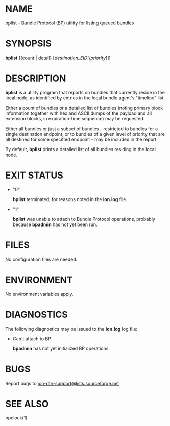 # NAME

bplist - Bundle Protocol (BP) utility for listing queued bundles

# SYNOPSIS

**bplist** \[{count | detail} \[_destination\_EID_\[/_priority_\]\]\]

# DESCRIPTION

**bplist** is a utility program that reports on bundles that currently
reside in the local node, as identified by entries in the local bundle
agent's "timeline" list.

Either a count of bundles or a detailed list of bundles (noting primary block
information together with hex and ASCII dumps of the payload and all
extension blocks, in expiration-time sequence) may be requested.

Either all bundles or just a subset of bundles - restricted to bundles
for a single destination endpoint, or to bundles of a given level of priority
that are all destined for some specified endpoint - may be included in the
report.

By default, **bplist** prints a detailed list of all bundles residing in
the local node.

# EXIT STATUS

- "0"

    **bplist** terminated, for reasons noted in the **ion.log** file.

- "1"

    **bplist** was unable to attach to Bundle Protocol operations, probably because
    **bpadmin** has not yet been run.

# FILES

No configuration files are needed.

# ENVIRONMENT

No environment variables apply.

# DIAGNOSTICS

The following diagnostics may be issued to the **ion.log** log file:

- Can't attach to BP.

    **bpadmin** has not yet initialized BP operations.

# BUGS

Report bugs to <ion-dtn-support@lists.sourceforge.net>

# SEE ALSO

bpclock(1)
